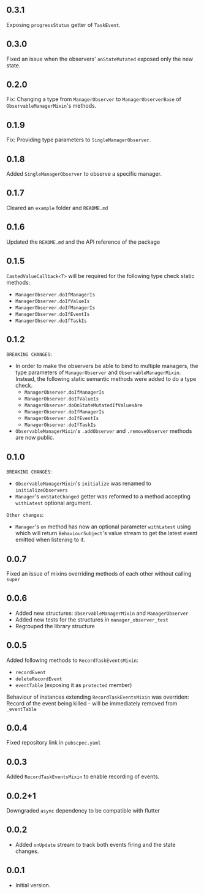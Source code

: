 ## 0.3.1
Exposing `progressStatus` getter of `TaskEvent`.
## 0.3.0
Fixed an issue when the observers' `onStateMutated` exposed only the new state.
## 0.2.0
Fix: Changing a type from `ManagerObserver` to `ManagerObserverBase` of `ObservableManagerMixin`'s methods. 
## 0.1.9
Fix: Providing type parameters to `SingleManagerObserver`. 
## 0.1.8
Added `SingleManagerObserver` to observe a specific manager. 
## 0.1.7
Cleared an `example` folder and `README.md` 
## 0.1.6
Updated the `README.md` and the API reference of the package
## 0.1.5
`CastedValueCallback<T>` will be required for the following type check static methods:
  - `ManagerObserver.doIfManagerIs`
  - `ManagerObserver.doIfValueIs`
  - `ManagerObserver.doIfManagerIs`
  - `ManagerObserver.doIfEventIs`
  - `ManagerObserver.doIfTaskIs`
## 0.1.2
`BREAKING CHANGES`:
- In order to make the observers be able to bind to multiple managers, the type parameters of `ManagerObserver` and `ObservableManagerMixin`.
Instead, the following static semantic methods were added to do a type check.
  - `ManagerObserver.doIfManagerIs`
  - `ManagerObserver.doIfValueIs`
  - `ManagerObserver.doOnStateMutatedIfValuesAre`
  - `ManagerObserver.doIfManagerIs`
  - `ManagerObserver.doIfEventIs`
  - `ManagerObserver.doIfTaskIs`
- `ObservableManagerMixin`'s `.addObserver` and `.removeObserver` methods are now public.
## 0.1.0
`BREAKING CHANGES`:
- `ObservableManagerMixin`'s `initialize` was renamed to `initializeObservers`
- `Manager`'s `onStateChanged` getter was reformed to a method accepting `withLatest` optional argument.

`Other changes`:
- `Manager`'s `on` method has now an optional parameter `withLatest` using which will return `BehaviourSubject`'s value stream to get the latest event
emitted when listening to it.
## 0.0.7
Fixed an issue of mixins overriding methods of each other without calling `super`
## 0.0.6
* Added new structures: `ObservableManagerMixin` and `ManagerObserver`
* Added new tests for the structures in `manager_observer_test`
* Regrouped the library structure
## 0.0.5

Added following methods to `RecordTaskEventsMixin`:
* `recordEvent`
* `deleteRecordEvent`
* `eventTable` (exposing it as `protected` member)

Behaviour of instances extending `RecordTaskEventsMixin` was overriden:
Record of the event being killed - will be immediately removed from `_eventTable`
## 0.0.4

Fixed repository link in `pubscpec.yaml`
## 0.0.3

Added `RecordTaskEventsMixin` to enable recording of events. 
## 0.0.2+1

Downgraded `async` dependency to be compatible with flutter
## 0.0.2

- Added `onUpdate` stream to track both events firing and the state changes.
## 0.0.1

- Initial version.

